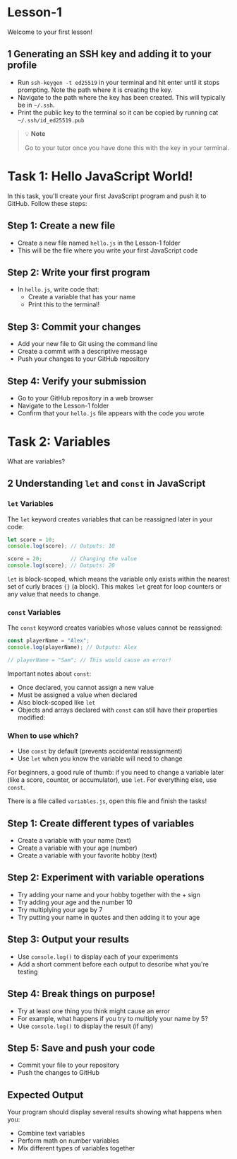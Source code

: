 # Lesson-1
Welcome to your first lesson!

## 1 Generating an SSH key and adding it to your profile

- Run `ssh-keygen -t ed25519` in your terminal and hit enter until it stops prompting. Note the path where it is creating the key.
- Navigate to the path where the key has been created. This will typically be in `~/.ssh`.
- Print the public key to the terminal so it can be copied by running cat `~/.ssh/id_ed25519.pub`

> 💡 **Note**
> 
> Go to your tutor once you have done this with the key in your terminal.


# Task 1: Hello JavaScript World!

In this task, you'll create your first JavaScript program and push it to GitHub. Follow these steps:

## Step 1: Create a new file
- Create a new file named `hello.js` in the Lesson-1 folder
- This will be the file where you write your first JavaScript code

## Step 2: Write your first program
- In `hello.js`, write code that:
  - Create a variable that has your name
  - Print this to the terminal!

## Step 3: Commit your changes
- Add your new file to Git using the command line
- Create a commit with a descriptive message
- Push your changes to your GitHub repository

## Step 4: Verify your submission
- Go to your GitHub repository in a web browser
- Navigate to the Lesson-1 folder
- Confirm that your `hello.js` file appears with the code you wrote

# Task 2: Variables

What are variables?

## 2 Understanding `let` and `const` in JavaScript

### `let` Variables

The `let` keyword creates variables that can be reassigned later in your code:

```javascript
let score = 10;
console.log(score); // Outputs: 10

score = 20;         // Changing the value
console.log(score); // Outputs: 20
```

`let` is block-scoped, which means the variable only exists within the nearest set of curly braces `{}` (a block). This makes `let` great for loop counters or any value that needs to change.

### `const` Variables

The `const` keyword creates variables whose values cannot be reassigned:

```javascript
const playerName = "Alex";
console.log(playerName); // Outputs: Alex

// playerName = "Sam"; // This would cause an error!
```

Important notes about `const`:
- Once declared, you cannot assign a new value
- Must be assigned a value when declared
- Also block-scoped like `let`
- Objects and arrays declared with `const` can still have their properties modified:


### When to use which?

- Use `const` by default (prevents accidental reassignment)
- Use `let` when you know the variable will need to change

For beginners, a good rule of thumb: if you need to change a variable later (like a score, counter, or accumulator), use `let`. For everything else, use `const`.

There is a file called `variables.js`, open this file and finish the tasks!

## Step 1: Create different types of variables
- Create a variable with your name (text)
- Create a variable with your age (number)
- Create a variable with your favorite hobby (text)

## Step 2: Experiment with variable operations
- Try adding your name and your hobby together with the + sign
- Try adding your age and the number 10
- Try multiplying your age by 7
- Try putting your name in quotes and then adding it to your age

## Step 3: Output your results
- Use `console.log()` to display each of your experiments
- Add a short comment before each output to describe what you're testing

## Step 4: Break things on purpose!
- Try at least one thing you think might cause an error
- For example, what happens if you try to multiply your name by 5?
- Use `console.log()` to display the result (if any)

## Step 5: Save and push your code
- Commit your file to your repository
- Push the changes to GitHub

## Expected Output
Your program should display several results showing what happens when you:
- Combine text variables
- Perform math on number variables
- Mix different types of variables together


